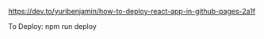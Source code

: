 https://dev.to/yuribenjamin/how-to-deploy-react-app-in-github-pages-2a1f

To Deploy:
    npm run deploy


